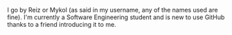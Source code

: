I go by Reiz or Mykol (as said in my username, any of the names used are fine). I'm currently a Software Engineering student and is new to use GitHub thanks to a friend introducing it to me.
